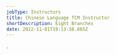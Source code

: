 ```yaml
---
jobType: Instructors
title: Chinese Language TCM Instructor
shortDescription: Eight Branches
date: 2022-11-01T19:13:58.665Z
---
```

.